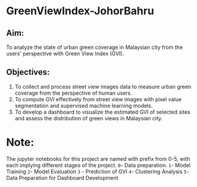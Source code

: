 # GreenViewIndex-JohorBahru
 
## Aim:
To analyze the state of urban green coverage in Malaysian city from the users' perspective with Green View Index (GVI). 

## Objectives: 
1. To collect and process street view images data to measure urban green coverage from the perspective of human users. 
2. To compute GVI effectively from street view images with pixel value segmentation and supervised machine learning models. 
3. To develop a dashboard to visualize the estimated GVI of selected sites and assess the distribution of green views in Malaysian city.

# Note: 
The jupyter notebooks for this project are named with prefix from 0-5, with each implying different stages of the project. 
`0`- Data preparation. 
`1`- Model Training
`2`- Model Evaluation
`3` - Prediction of GVI
`4`-  Clustering Analysis
`5`- Data Preparation for Dashboard Development



